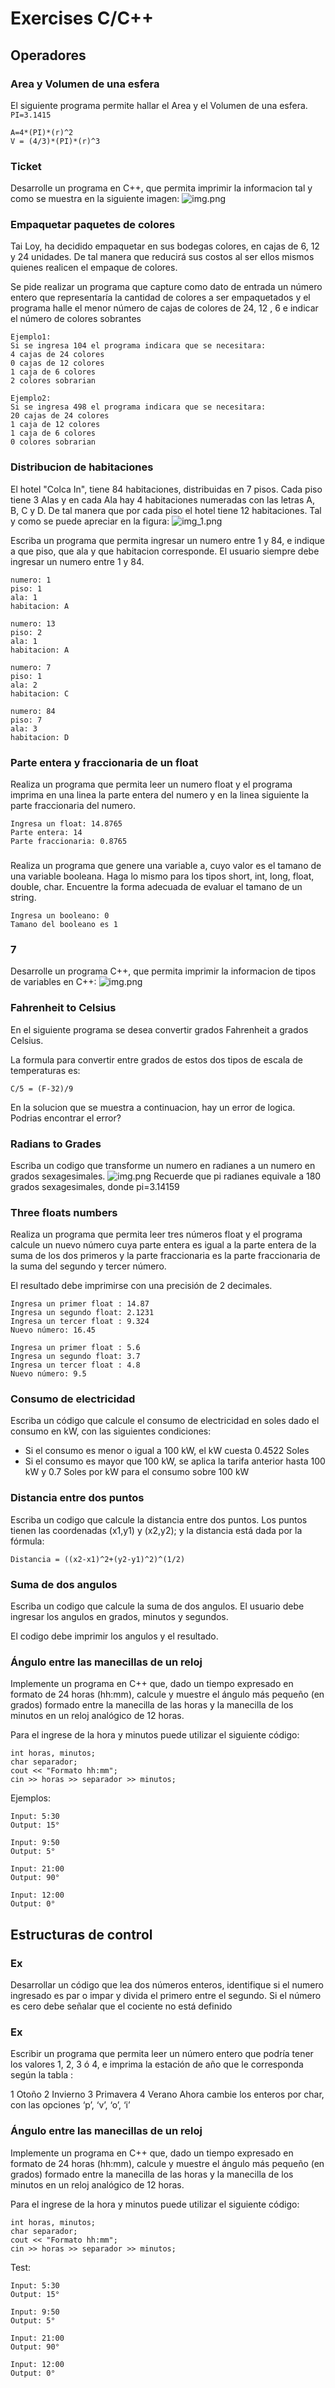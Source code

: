 # Exercises C/C++
## Operadores
### Area y Volumen de una esfera
El siguiente programa permite hallar el Area y el Volumen de una esfera.
`PI=3.1415`
```
A=4*(PI)*(r)^2
V = (4/3)*(PI)*(r)^3
```
### Ticket
Desarrolle un programa en C++, que permita imprimir la informacion tal y como se muestra en la siguiente imagen:
![img.png](0_assets/img.png)
### Empaquetar paquetes de colores
Tai Loy, ha decidido empaquetar en sus bodegas colores, en cajas de 6, 12 y 24 unidades. De tal manera que reducirá sus costos al ser ellos mismos quienes realicen el empaque de colores.

Se pide realizar un programa que capture como dato de entrada un número entero que representaría la cantidad de colores a ser empaquetados y el programa halle el menor número de cajas de colores de 24, 12 , 6 e indicar el número de colores sobrantes
```
Ejemplo1:
Si se ingresa 104 el programa indicara que se necesitara:
4 cajas de 24 colores
0 cajas de 12 colores
1 caja de 6 colores
2 colores sobrarian
```

```
Ejemplo2:
Si se ingresa 498 el programa indicara que se necesitara:
20 cajas de 24 colores
1 caja de 12 colores
1 caja de 6 colores
0 colores sobrarian
```
### Distribucion de habitaciones
El hotel "Colca In", tiene 84 habitaciones, distribuidas en 7 pisos. Cada piso tiene 3 Alas y en cada Ala hay 4 habitaciones numeradas con las letras A, B, C y D. De tal manera que por cada piso el hotel tiene 12 habitaciones. Tal y como se puede apreciar en la figura:
![img_1.png](0_assets/img_1.png)

Escriba un programa que permita ingresar un numero entre 1 y 84, e indique a que piso, que ala y que habitacion corresponde.
El usuario siempre debe ingresar un numero entre 1 y 84.
```
numero: 1
piso: 1
ala: 1
habitacion: A
```
```
numero: 13
piso: 2
ala: 1
habitacion: A
```
```
numero: 7
piso: 1
ala: 2
habitacion: C
```
```
numero: 84
piso: 7
ala: 3
habitacion: D
```
### Parte entera y fraccionaria de un float
Realiza un programa que permita leer un numero float y el programa imprima en una linea la parte entera del numero y en la linea siguiente la parte fraccionaria del numero.
```
Ingresa un float: 14.8765
Parte entera: 14
Parte fraccionaria: 0.8765
```

### 
Realiza un programa que genere una variable a, cuyo valor es el tamano de una variable booleana. Haga lo mismo para los tipos short, int, long, float, double, char. Encuentre la forma adecuada de evaluar el tamano de un string.
```
Ingresa un booleano: 0
Tamano del booleano es 1
```

### 7
Desarrolle un programa C++, que permita imprimir la informacion de tipos de variables en C++:
![img.png](0_assets/img-3.png)
### Fahrenheit to Celsius
En el siguiente programa se desea convertir grados Fahrenheit a grados Celsius.

La formula para convertir entre grados de estos dos tipos de escala de temperaturas es:
```
C/5 = (F-32)/9
```
En la solucion que se muestra a continuacion, hay un error de logica. Podrias encontrar el error?
### Radians to Grades
Escriba un codigo que transforme un numero en radianes a un numero en grados sexagesimales.
![img.png](0_assets/img-4.png)
Recuerde que pi radianes equivale a 180 grados sexagesimales, donde pi=3.14159

### Three floats numbers
Realiza un programa que permita leer tres números float y el programa calcule un nuevo número cuya parte entera es igual a la parte entera de la suma de los dos primeros y la parte fraccionaria es la parte fraccionaria de la suma del segundo y tercer número.

El resultado debe imprimirse con una precisión de 2 decimales.
```
Ingresa un primer float : 14.87
Ingresa un segundo float: 2.1231 
Ingresa un tercer float : 9.324 
Nuevo número: 16.45
```
```
Ingresa un primer float : 5.6
Ingresa un segundo float: 3.7 
Ingresa un tercer float : 4.8
Nuevo número: 9.5
```
### Consumo de electricidad
Escriba un código que calcule el consumo de electricidad en soles dado el consumo en kW, con las siguientes condiciones:
- Si el consumo es menor o igual a 100 kW, el kW cuesta 0.4522 Soles
- Si el consumo es mayor que 100 kW, se aplica la tarifa anterior hasta 100 kW y 0.7 Soles por kW para el consumo sobre 100 kW

### Distancia entre dos puntos
Escriba un codigo que calcule la distancia entre dos puntos. Los puntos tienen las coordenadas (x1,y1) y (x2,y2); y la distancia está dada por la fórmula:
```
Distancia = ((x2-x1)^2+(y2-y1)^2)^(1/2)
```
### Suma de dos angulos
Escriba un codigo que calcule la suma de dos angulos. El usuario debe ingresar los angulos en grados, minutos y segundos.

El codigo debe imprimir los angulos y el resultado.

### Ángulo entre las manecillas de un reloj
Implemente un programa en C++ que, dado un tiempo expresado en formato de 24 horas
(hh:mm), calcule y muestre el ángulo más pequeño (en grados) formado entre la manecilla de las
horas y la manecilla de los minutos en un reloj analógico de 12 horas.

Para el ingrese de la hora y minutos puede utilizar el siguiente código:

```
int horas, minutos;
char separador;
cout << "Formato hh:mm";
cin >> horas >> separador >> minutos;
```
Ejemplos:
```
Input: 5:30
Output: 15°
```
```
Input: 9:50
Output: 5°
```
```
Input: 21:00
Output: 90°
```
```
Input: 12:00
Output: 0°
```


## Estructuras de control
### Ex
Desarrollar un código que lea dos números enteros, identifique si el numero ingresado es par o impar y divida el primero entre el segundo. Si el número es cero debe señalar que el cociente no está definido
### Ex
Escribir un programa que permita leer un número entero que podría tener los valores 1, 2, 3 ó 4, e imprima la estación de año que le corresponda según la tabla :

1 Otoño 2 Invierno 3 Primavera 4 Verano Ahora cambie los enteros por char, con las opciones ‘p’, ‘v’, ‘o’, ‘i’

### Ángulo entre las manecillas de un reloj
Implemente un programa en C++ que, dado un tiempo expresado en formato
de 24 horas (hh:mm), calcule y muestre el ángulo más pequeño (en grados)
formado entre la manecilla de las horas y la manecilla de los minutos en
un reloj analógico de 12 horas.

Para el ingrese de la hora y minutos puede utilizar el siguiente código:

```
int horas, minutos;
char separador;
cout << "Formato hh:mm";
cin >> horas >> separador >> minutos;
```

Test:
```
Input: 5:30
Output: 15°
```
```
Input: 9:50
Output: 5°
```
```
Input: 21:00
Output: 90°
```
```
Input: 12:00
Output: 0°
```


